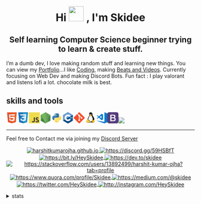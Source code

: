 <h1 align="center">Hi <img src="https://cdn.discordapp.com/emojis/403295311189245952.png?v=1" width="40" height="40"/>  
, I'm Skidee</h1>
<h2 align="center">Self learning Computer Science beginner trying to learn & create stuff. </h2>

I’m a dumb dev, I love making random stuff and learning new things. You can view my <a href="https://harshitkumarojha.github.io/">Portfolio</a>...I like <a href="https://harshitkumarojha.github.io/">Coding</a>, making <a href="https://bit.ly/HeySkidee">Beats and Videos</a>.
Currently focusing on Web Dev and making Discord Bots. Fun fact : I play valorant and listens lofi a lot. chocolate milk is best.

## skills and tools

<code><img height="30" src="https://raw.githubusercontent.com/devicons/devicon/master/icons/html5/html5-original.svg"></code><code><img height="30" src="https://raw.githubusercontent.com/devicons/devicon/master/icons/css3/css3-original.svg"></code><code><img height="30" src="https://raw.githubusercontent.com/devicons/devicon/master/icons/javascript/javascript-original.svg"></code><code><img height="30" src="https://raw.githubusercontent.com/github/explore/80688e429a7d4ef2fca1e82350fe8e3517d3494d/topics/nodejs/nodejs.png"></code><code><img height="30" src="https://raw.githubusercontent.com/devicons/devicon/master/icons/python/python-original.svg"></code><code><img height="30" src="https://raw.githubusercontent.com/devicons/devicon/master/icons/cplusplus/cplusplus-original.svg"></code><code><img height="30" src="https://raw.githubusercontent.com/devicons/devicon/master/icons/git/git-original.svg"></code><code><img height="30" src="https://raw.githubusercontent.com/devicons/devicon/master/icons/linux/linux-original.svg"></code><code><img height="30" src="https://raw.githubusercontent.com/github/explore/80688e429a7d4ef2fca1e82350fe8e3517d3494d/topics/visual-studio-code/visual-studio-code.png"></code><code><img height="30" src="https://raw.githubusercontent.com/github/explore/80688e429a7d4ef2fca1e82350fe8e3517d3494d/topics/bootstrap/bootstrap.png"></code><code><img height="30" src="https://avatars.githubusercontent.com/u/26492485?s=200&v=4"></code>

---

Feel free to Contact me via joining my <a href="https://discord.gg/59HSBfT">Discord Server</a> 


<p align="center">

<a href="http://harshitkumarojha.github.io/" target="_blank">
    <img align="center" src="https://webstockreview.net/images/globe-icon-png-3.png" alt="harshitkumarojha.github.io" height="40" width="40" />
</a>  
<a href="https://discord.gg/59HSBfT" target="_blank">
    <img align="center" src="https://img.icons8.com/fluent/100/ffffff/discord-new-logo.png" alt="https://discord.gg/59HSBfT" height="40" width="40" />
</a>  
<a href="https://bit.ly/HeySkidee" target="_blank">
    <img align="center" src="https://i.pinimg.com/originals/de/1c/91/de1c91788be0d791135736995109272a.png" alt="https://bit.ly/HeySkidee" height="40" width="40" />
</a>
<a href="https://dev.to/skidee" target="_blank">
    <img align="center" src="https://d2fltix0v2e0sb.cloudfront.net/dev-black.png" alt="https://dev.to/skidee" height="30" width="30">
</a>
<a href="https://stackoverflow.com/users/13892499/harshit-kumar-ojha?tab=profile" target="_blank">
    <img align="center" src="https://upload.wikimedia.org/wikipedia/commons/thumb/e/ef/Stack_Overflow_icon.svg/768px-Stack_Overflow_icon.svg.png" alt="https://stackoverflow.com/users/13892499/harshit-kumar-ojha?tab=profile" height="40" width="40">
</a>
<a href="https://www.quora.com/profile/Skidee" target="_blank">
    <img align="center" src="https://cdn4.iconfinder.com/data/icons/logos-and-brands/512/271_Quora_logo-512.png" alt="https://www.quora.com/profile/Skidee" height="35" width="35">
</a>
<a href="https://medium.com/@skidee" target="_blank">
    <img align="center" src="https://cdn4.iconfinder.com/data/icons/social-media-2210/24/Medium-512.png" alt="https://medium.com/@skidee" height="40" width="40">
</a>    
<a href="https://twitter.com/HeySkidee" target="_blank">
    <img align="center" src="https://camo.githubusercontent.com/369a92147bb30cb3de02497c1a8e6fa3e787c3489c1ce07af1ddc99e3e6c5691/68747470733a2f2f7777772e666c617469636f6e2e636f6d2f7376672f7374617469632f69636f6e732f7376672f3137342f3137343837362e737667" alt="https://twitter.com/HeySkidee" height="30" width="30">
</a>
<a href="http://instagram.com/HeySkidee" target="_blank">
    <img align="center" src="https://www.flaticon.com/svg/static/icons/svg/174/174855.svg" alt="http://instagram.com/HeySkidee" height="30" width="30">
</a>

</p>

<details> 
<summary>stats</summary> 

<table>
<tr>
<td align="center" style="padding=0;width=50%;">
    <img align = "center" alt-"Harshit's Github Stats" src ="https://github-readme-stats.harshitkumarojha.vercel.app/api?username=HarshitKumarOjha&show_icons=true&count_private=true&hide=stars&hide_border=true&theme=react">
</td>

<td align="center" style="padding=0;width=50%;">
    <img align = "center" alt-"Harshit's Github Stats" src ="https://github-readme-stats.harshitkumarojha.vercel.app/api/top-langs/?username=HarshitKumarOjha&show_icons=true&layout=compact&hide_border=true&theme=react">
</td> 
</tr></table> 

![Profile views](https://gpvc.arturio.dev/HarshitKumarOjha) [![GitHub followers](https://img.shields.io/github/followers/HarshitKumarOjha.svg?style=flat-square&color=brightgreen&label=Followers&maxAge=2592000)](https://github.com/HarshitKumarOjha?tab=followers) [![PRs Welcome](https://img.shields.io/badge/PRs-welcome-brightgreen.svg?style=flat-square)](http://makeapullrequest.com)




</details>

<!-- add a fun fact -->

